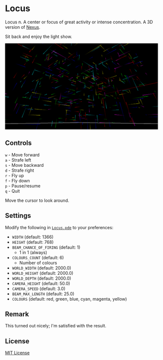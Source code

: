# Locus
Locus n. A center or focus of great activity or intense concentration. A 3D version of [Nexus](https://github.com/adjl/Nexus).

Sit back and enjoy the light show.

![Locus screenshot](https://github.com/adjl/Locus/raw/master/img/locus.png)

## Controls
`w` - Move forward  
`a` - Strafe left  
`s` - Move backward  
`d` - Strafe right  
`r` - Fly up  
`f` - Fly down  
`p` - Pause/resume  
`q` - Quit

Move the cursor to look around.

## Settings
Modify the following in [`Locus.pde`](https://github.com/adjl/Locus/raw/master/Locus.pde) to your preferences:

- `WIDTH` (default: 1366)
- `HEIGHT` (default: 768)
- `BEAM_CHANCE_OF_FIRING` (default: 1)
  - 1 in 1 (always)
- `COLOURS_COUNT` (default: 6)
  - Number of colours
- `WORLD_WIDTH` (default: 2000.0)
- `WORLD_HEIGHT` (default: 2000.0)
- `WORLD_DEPTH` (default: 2000.0)
- `CAMERA_HEIGHT` (default: 50.0)
- `CAMERA_SPEED` (default: 3.0)
- `BEAM_MAX_LENGTH` (default: 25.0)
- `COLOURS` (default: red, green, blue, cyan, magenta, yellow)

## Remark
This turned out nicely; I'm satisfied with the result.

## License
[MIT License](https://github.com/adjl/Locus/raw/master/LICENSE)
